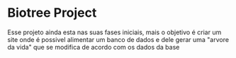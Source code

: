 # Biotree Project
Esse projeto ainda esta nas suas fases iniciais, mais o objetivo é criar um site onde é possivel alimentar um banco de dados e dele gerar uma "arvore da vida" que se modifica de acordo com os dados da base
